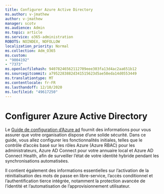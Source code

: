 ```yaml
---
title: Configurer Azure Active Directory
ms.author: v-jmathew
author: v-jmathew
manager: scotv
ms.audience: Admin
ms.topic: article
ms.service: o365-administration
ROBOTS: NOINDEX, NOFOLLOW
localization_priority: Normal
ms.collection: Adm_O365
ms.custom:
- "9004192"
- "7373"
ms.openlocfilehash: 94078246562112709eee303fa13d4ac2aa651b12
ms.sourcegitcommit: a7952283882d341515623d5ae58eda14d0553449
ms.translationtype: MT
ms.contentlocale: fr-FR
ms.lasthandoff: 12/10/2020
ms.locfileid: "49617250"
---
```

# <a name="set-up-azure-active-directory"></a>Configurer Azure Active Directory

Le [Guide de configuration d’Azure ad](https://go.microsoft.com/fwlink/?linkid=2134390) fournit des informations pour vous assurer que votre organisation dispose d’une solide sécurité. Dans ce guide, vous allez configurer les fonctionnalités initiales, telles que le contrôle d’accès basé sur les rôles Azure (Azure RBAC) pour les administrateurs, Azure AD Connect pour votre annuaire local et Azure AD Connect Health, afin de surveiller l’état de votre identité hybride pendant les synchronisations automatisées.

Il contient également des informations essentielles sur l’activation de la réinitialisation des mots de passe en libre-service, l’accès conditionnel et l’authentification tierce intégrée, notamment la protection avancée de l’identité et l’automatisation de l’approvisionnement utilisateur.
